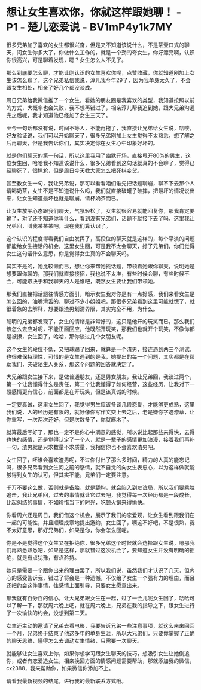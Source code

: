# 想让女生喜欢你，你就这样跟她聊！ - P1 - 楚儿恋爱说 - BV1mP4y1k7MY

很多兄弟加了喜欢的女生都很兴奋，但是又不知道该说什么，不是茶壶口式的聊天，问女生你多大了，你做什么工作的，就是一个劲的夸女生，你好漂亮啊，认识你很高兴，可是聊着发现，嗯？女生怎么人不见了。

那么到底要怎么聊，才能让刚认识的女生喜欢你呢，点赞收藏，你就知道刚加上女生该怎么聊了，这个兄弟私信我说，淳儿我今年29了，因为我单身太久了，不会跟女生相处，相亲了好几个都没谈成。

周日兄弟给我微信推了一个女生，看她的朋友圈是我喜欢的类型，我知道按照以前的方式，大概率也会失败，我不想再错过了，相亲淳儿帮我追到她，跟大兄弟沟通完之后呢，我才知道他已经加了女生三天了。

至今一句话都没有说，时间不等人，不能再拖了，我直接让兄弟给女生说，哈喽，好友验证说，我们可以开始聊天了，很多兄弟刚加上女生觉得不太熟悉，想了解之后再聊天，但是我告诉你们，其实决定你在女生心中印象好坏的。

就是你们聊天的第一句话，所以这里我用了幽默开场，直接甩开80%的男生，这位女生回，哈哈我不知道该说什么，很多兄弟看到这句话就真的不会聊了，觉得已经聊死了，很尴尬，但是周日今天教大家怎么把死棋变货。

甚至教女生一句，我让兄弟说，那可以看看咱们谁先把话题聊崩，聊不下去那个人请喝奶茶，女生不是不知道说什么吗，我们就直接破罐子破摔，把最坏的情况说出来，让女生知道最坏也就是聊崩，请杯奶茶而已。

让女生放平心态跟我们聊天，气氛轻松了，女生就很容易就能回复你，那我肯定要输了，对了还不知道你叫什么，看到没有兄弟们，话题不就接下去了吗，这里我让兄弟回，叫我某某某吧，现在我们算认识了。

这个认识的程度得看我们自由发挥了，高段位的聊天就是这样的，每个平淡的问题都能给女生接话的机会，这里女生回，可是我不太会聊天，好了兄弟们，你们觉得女生这句话什么意思，你是觉得女生真的不会聊天吗。

其实不是的，她比较懒而已，想让你来帮她找话题，带领着她跟你聊天，说明她是想要跟你聊的，那我们就直接接招，我也说不太准，有些时候会聊，有些时候不会，可能取决于和我聊天的人是谁吧，既然女生要让我们带领她。

那我们直接把话题往情感方面引，暗示女生我对你是有一点好感，我们来看女生是怎么回的，油嘴滑舌的，聊过不少小姐姐吧，那很多兄弟看到这里可能就慌了，就很着急的去解释，想要跟渣男划清界限，其实完全不用，为什么。

聪明的兄弟都发现了，女生的情绪是非常好的，这只是他开的玩笑而已，那么我们该怎么去应对呢，不能正面回应，他既然开玩笑，那我们也就开个玩笑，不像你都是被撩，女生回了，哈哈，那你谈过几个女朋友呢。

这个女生的段位不低，又把球踢了回来，就算是一个渣男，接连遇到两三个测试，也很难保持理性，可惜的是女生遇到的是我，她提出的每一个问题，其实都是在帮助我们，突破陌生人关系，那这个问题的回答就决定了。

大兄弟跟女生接下来，是做普通朋友，还是男女朋友，我让兄弟回，我谈过两个，第一个让我懂得什么是责任，第二个让我懂得了如何经营，这些经历，让我对下一段感情更有信心，前面都是在开玩笑，但是该真诚的时候。

一定要真诚，这里女生回了，我觉得男生应该多谈几段恋爱，才能够更成熟，这里我们说，人的经历是有限的，就好像你写作文交上去之后，老是嫌你字迹潦草，让你重写，一次两次还好，但是次数多了，你就麻木了。

就算最后写好了，那也一定不是你心中满意的感觉，所以说比起那些来得快，去得也快的感情，还是觉得认定了一个人，就是一辈子的感情更加浪漫，接着我们再补一句，渣男就是只求数量不求质量，我相信你也不会喜欢渣男吧。

女生回了，呸谁会喜欢渣男呢，不过你付出了那么多时间，精力的人真的能忘记吗，很多兄弟看到女生问之前的感情，就不自觉的向女生表忠心，以为这样做就能够得到女生的认可，但其实不能，兄弟们一定要注意。

千万不要这么做，否则就是备胎，就是舔狗，就会陷入到友谊局，所以我们要乘胜追击，我让兄弟回，过去的事情就让它过去吧，我觉得每一次经历都是一段成长，比起纠结的事情，不如珍惜当下的时光，吃顿火锅来得愉快。

你看周六还是周日，我们借这个机会，展示了我们的恋爱观，让女生看到跟我们在一起的可能性，并且顺理成章地提出邀约，女生回了，啊这不好吧，不是很熟，我不太好意思，那好兄弟们，如果是你，你会怎么回呢。

你是不是觉得这个女生又在拒绝你，很多兄弟这个时候就会选择跟女生说，嗯那我们再熟悉熟悉吧，如果是这样，那就错过这次机会了，要知道女生并没有明确的拒绝，就是有点犹豫，有点矜持。

她只是需要一个跟你出来的理由罢了，所以我们说，虽然我们才认识了几天，但内心的感受告诉我，错过了将会是一种遗憾，不仅给了女生一个强有力的理由，而且还把约会这件事情，往感情上面引导，只要女生愿意出来。

那我就有百分百的信心，让大兄弟跟女生在一起，过了一会儿呢女生回了，哈哈可以了解一下，那就周六晚上吧，就在周六晚上，兄弟在我的指导之下，跟女生进行了一次愉快的约会，没想到第二天。

女生还主动的邀请了兄弟去看电影，我要告诉兄弟一些注意事项，就这么来来回回一个月，兄弟终于结束了他这多年的单身生涯，所以大兄弟们，只要你掌握了正确的聊天思维，懂得怎么去调动女生情绪，只需要一次聊天。

就能够让女生喜欢上你，如果你想学习跟女生聊天的技巧，想吸引女生让她倒追你，或者有恋爱追女生，相亲挽回方面的情感问题需要帮助，那就添加我的微信，cx2388，我来帮助你，如果微信你添加不上。

请看我最新视频的结尾，进行我的最新联系方式哦。